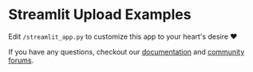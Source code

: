# Streamlit Upload Examples

Edit `/streamlit_app.py` to customize this app to your heart's desire :heart:

If you have any questions, checkout our [documentation](https://docs.streamlit.io) and [community
forums](https://discuss.streamlit.io).
